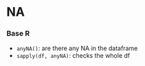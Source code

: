 # NA


### Base R

+ `anyNA()`: are there any NA in the dataframe
+ `sapply(df, anyNA)`: checks the whole df

